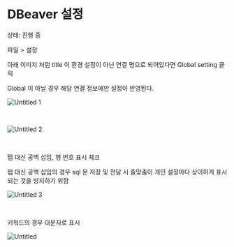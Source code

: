 # DBeaver 설정

상태: 진행 중

파일 > 설정

아래 이미지 처럼 title 이 환경 설정이 아닌 연결 명으로 되어있다면 Global setting 클릭

Global 이 아닐 경우 해당 연결 정보에만 설정이 반영된다.

![Untitled 1](https://user-images.githubusercontent.com/43038052/153977194-fc67b0e3-16fa-4ec2-8fab-3175d089706b.png)

<br>

![Untitled 2](https://user-images.githubusercontent.com/43038052/153977196-57865604-d0da-4f7a-9814-74f97f388c66.png)

<br>

탭 대신 공백 삽입, 행 번호 표시 체크

탭 대신 공백 삽입의 경우 sql 문 저장 및 전달 시 줄맞춤이 개인 설정마다 상이하게 표시되는 것을 방지하기 위함

![Untitled 3](https://user-images.githubusercontent.com/43038052/153977199-66cdbe22-3ce5-4326-8bf8-52a204e52e5e.png)

<br>

키워드의 경우 대문자로 표시

![Untitled](https://user-images.githubusercontent.com/43038052/153977203-e39e4edb-13a0-4dcb-bab3-de0565527be9.png)

<br>

